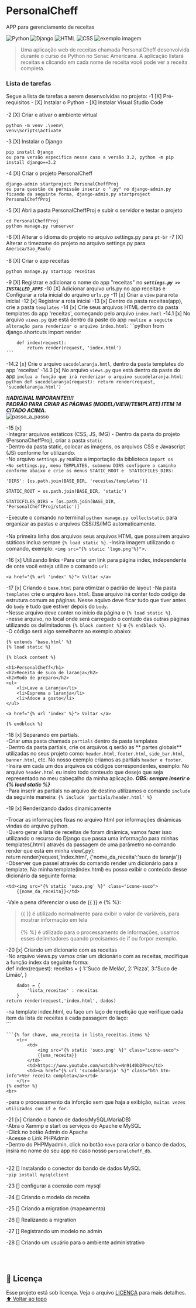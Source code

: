 # PersonalCheff
 APP para gerenciamento de receitas

 <!---Esses são exemplos. Veja https://shields.io para outras pessoas ou para personalizar este conjunto de escudos. Você pode querer incluir dependências, status do projeto e informações de licença aqui--->
![Python](https://img.shields.io/badge/Python-14354C?style=for-the-badge&logo=python&logoColor=white)
![Django](https://img.shields.io/badge/Django-092E20?style=for-the-badge&logo=django&logoColor=white)
![HTML](https://img.shields.io/badge/HTML5-E34F26?style=for-the-badge&logo=html5&logoColor=white)
![CSS](https://img.shields.io/badge/CSS3-1572B6?style=for-the-badge&logo=css3&logoColor=white)
<img src="exemplo-image.png" alt="exemplo imagem">
> Uma aplicação web de receitas chamada PersonalCheff desenvolvida durante o curso de Python no Senac Americana. A aplicação listará receitas e clicando em cada nome de receita você pode ver a receita completa.
### Lista de tarefas
Segue a lista de tarefas a serem desenvolvidas no projeto:
-1 [X] Pré-requisitos
    - [X] Instalar o Python
    - [X] Instalar Visual Studio Code
<br><br>
-2 [X] Criar e ativar o ambiente virtual
```
python -m venv .\venv\
venv\Scripts\activate
```
-3 [X] Instalar o Django
```
pip install Django
ou para versão especifica nesse caso a versão 3.2, python -m pip install django==3.2
```
-4 [X] Criar o projeto PersonalCheff
```
django-admin startproject PersonalCheffProj
ou para questão de permissão inserir o ".py" no django-admin.py ficando da seguinte forma, django-admin.py startproject PersonalCheffProj
```
-5 [X] Abri a pasta PersonalCheffProj e subir o servidor e testar o projeto
```
cd PersonalCheffProj
python manage.py runserver
```
-6 [X] Alterar o idioma do projeto no arquivo settings.py para `pt-br`
-7 [X] Alterar o timezome do projeto no arquivo settings.py para `America/Sao_Paulo` 
<br><br>
-8 [X] Criar o app receitas
```
python manage.py startapp receitas
```
-9 [X] Registrar e adicionar o nome do app "receitas" no ***`settings.py >> INSTALLED_APPS`***
-10 [X] Adicionar arquivo urls.py no app receitas e Configurar a rota inicial do arquivo `urls.py`
-11 [x] Criar a `view` para rota inicial
-12 [x] Registrar a rota inicial
-13 [x] Dentro da pasta receitas(app), crie a pasta `templates`
-14 [x] Crie seus arquivos HTML  dentro da pasta templates do app 'receitas', começando pelo arquivo `index.hmtl`
-14.1 [x] No arquivo `views.py` que está dentro da paste do app `realize a seguite alteração para renderizar o arquivo index.html`:
    ```python
        from django.shortcuts import render

        def index(request):
            return render(request, 'index.html')
    ```
-14.2 [x] Crie o arquivo `sucodelaranja.hmtl`, dentro da pasta templates do app 'receitas'
-14.3 [x] No arquivo `views.py` que está dentro da paste do app `inclua a função que irá renderizar o arquivo sucodelaranja.html`:
    ```python
        def sucodelaranja(request):
            return render(request, 'sucodelaranja.html')
    ```

***!!ADICINAL IMPORANTE!!!! <br>
PADRÃO PARA CRIAR AS PÁGINAS (MODEL/VIEW/TEMPLATE) ITEM 14 CITADO ACIMA.*** <br>
<img src="passo_a_passo.png" alt="passo_a_passo">

-15 [x] <br>
    -Integrar arquivos estáticos (CSS, JS, IMG)
    - Dentro da pasta do projeto (PersonaCheffProj), criar a pasta `static` <br>
    -Dentro da pasta static, colocar as imagens, os arquivos CSS e Javascript (JS) conforme for utilizando. <br>
    -No arquivo `settings.py` realize a importação da biblioteca `import os` <br>
    -`No settings.py, menu TEMPLATES, submenu DIRS configure o caminho conforme abaixo e crie os menus STATIC_ROOT e  STATICFILES_DIRS:` <br>

    'DIRS': [os.path.join(BASE_DIR, 'receitas/templates')]

    STATIC_ROOT = os.path.join(BASE_DIR, 'static')

    STATICFILES_DIRS = [os.path.join(BASE_DIR, 'PersonalCheffProj/static')]

   -Execute o comando no terminal `python manage.py collectstatic` para organizar as pastas e arquivos CSS/JS/IMG automaticamente. <br><br> 
    -Na primeira linha dos arquivos seus arquivos HTML que possuirem arquivo státicos inclua sempre `{% load static %}`.
    -Insira imagem utilizando o comando, exemplo: `<img src="{% static 'logo.png'%}"`>. 

-16 [x] Utilizando links
    -Para criar um link para página index, independente de onte você esteja utilize o comando `url`:
    
    <a href="{% url 'index' %}"> Voltar </a>

-17 [x] Criando o `base.html` para otimizar o padrão de layout 
    -Na pasta `templates` crie o arquivo `base.html`. Esse arquivo irá conter todo codigo de estrutura comum as páginas. Nesse aquivo deve ficar tudo que tiver antes do `body` e tudo que estiver depois do `body`.<br>
    -Nesse arquivo deve conter no inicio da página o `{% load static %}`.<br>
    -nesse arquivo, no local onde será carregado o contúdo das outras páginas utilizando os delimitadores `{% block content %}` e `{% endblock %}`.<br>
    -O código será algo semelhante ao exemplo abaixo:
    
    
    {% extends 'base.html' %}
    {% load static %}

    {% block content %}

    <h1>PersonalCheff</h1>
    <h2>Receita de suco de laranja</h2>
    <h2>Modo de preparo</h2>
    <ul>
        <li>Lave a Laranja</li>
        <li>Esprema a laranja</li>
        <li>Adoce a gosto</li>
    </ul>

    <a href="{% url 'index' %}"> Voltar </a>

    {% endblock %}
    

-18 [x] Separando em partials.<br>
    -Criar uma pasta chamada `partials` dentro da pasta tamplates<br>
    -Dentro da pasta partials, crie os arquivos q serão as ** partes globais** utilizadas no seus projeto como: `header.html`, `footer.html`, `side_bar.html`, `banner.html`, etc.  No nosso exemplo criamos as partials `header e footer`.<br>
    -Insira em cada um dos arquivos os códigos correspondentes, exemplo: No arquivo `header.html` eu insiro todo conteudo que desejo que seja representado no meu cabeçalho da minha aplicação. ***OBS: sempre inserir o {% load static %}***<br>
    -Para inserir as partials no arquivo de destino utilizamos o comando `include` da seguinte maneira: `{% include 'partials/header.html' %}`

-19 [x] Renderizando dados dinamicamente

-Trocar as informações fixas no arquivo html por informações dinâmicas vindas do arquivo python.<br>
-Quero gerar a lista de receitas de foram dinâmica, vamos fazer isso utilizando o recurso do Django que passa uma informação para minhas templates(.html) através da passagem de uma parâmetro no comando render que está em minha view(.py):<br>
return render(request,'index.html', {'nome_da_receita':'suco de laranja'})<br>
-Observer que passei através do comando render um dicionário para a template. Na minha template(index.html) eu posso exibir o conteúdo desse dicionário da seguinte forma:
    
    <td><img src="{% static 'suco.png' %}" class="icone-suco">
        {{nome_da_receita}}</td>

-Vale a pena diferenciar o uso de {{ }} e {% %}:<br>
>{{ }} é utilizado normalmente para exibir o valor de variáveis, para mostrar informação em tela<br><br>
{% %} é utilizado para o processamento de informações, usamos esses delimitadores quando precisamos de if ou forpor exemplo.

-20 [x] Criando um dicionario com as receitas<br>
-No arquivo views.py vamos criar um dicionário com as receitas, modifique a função index da seguinte forma:<br>
    def index(request):
        receitas = {
            1:'Suco de Melão',
            2:'Pizza',
            3:'Suco de Limão',
        }
        
        dados = {
            'lista_receitas' : receitas
        }
    return render(request,'index.html', dados)

-na template index.html, eu faço um laço de repetição que verifique cada item da lista de receitas à cada passagem do laço:<br>
    ```

    ```{% for chave, uma_receita in lista_receitas.items %}
        <tr>
            <td>
                <img src="{% static 'suco.png' %}" class="icone-suco">
                {{uma_receita}}
            </td>
            <td>https://www.youtube.com/watch?v=Nn9140bDPnc</td>
            <td><a href="{% url 'sucodelaranja' %}" class="btn btn-info">Ver receita completa</a></td>
        </tr>
    {% endfor %} 
    <br>
-para o processamento da inforção sem que haja a exibição, `muitas vezes utilizados com if e for`.

-21 [x] Criando o banco de dados(MySQL/MariaDB)<br>
    -Abra o Xammp e start os serviços do Apache e MySQL<br>
    -Click no botão Admin do Apache<br>
    -Acesse o Link PHPAdmin<br>
    -Dentro do PHPMyadmin, click no botão `novo` para criar o banco de dados, insira no nome do seu app no caso nosso `personalcheff_db`.<br><br>

-22 [] Instalando o conector do bando de dados MySQL<br>
    -`pip install mysqlclient`

-23 [] configurar a coenxão com mysql

-24 [] Criando o modelo da receita

-25 [] Criando a migration (mapeamento)

-26 [] Realizando a migration

-27 [] Registrando um modelo no admin

-28 [] Criando um usuário para o ambiente administrativo



<br><br>
## 📝 Licença
Esse projeto está sob licença. Veja o arquivo [LICENÇA](LICENSE.md) para mais detalhes.
[⬆ Voltar ao topo](#nome-do-projeto)<br>

